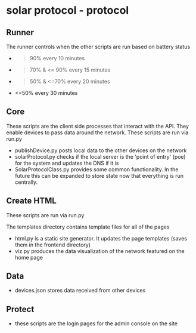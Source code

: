 # solar protocol - protocol

## Runner

The runner controls when the other scripts are run based on battery status

* >90% every 10 minutes
* >70% & <= 90% every 15 minutes
* >50% & <=70% every 20 minutes
* <=50% every 30 minutes

## Core

These scripts are the client side processes that interact with the API. They enable devices to pass data around the network. These scripts are run via run.py

* publishDevice.py posts local data to the other devices on the network
* solarProtocol.py checks if the local server is the 'point of entry' (poe) for the system and updates the DNS if it is
* SolarProtocolClass.py provides some common functionality. In the future this can be expanded to store state now that everything is run centrally.

## Create HTML

These scripts are run via run.py

The templates directory contains template files for all of the pages

* html.py is a static site generator. It updates the page templates (saves them in the frontend directory)
* viz.py produces the data visualization of the network featured on the home page

## Data

* devices.json stores data received from other devices 

## Protect

* these scripts are the login pages for the admin console on the site

